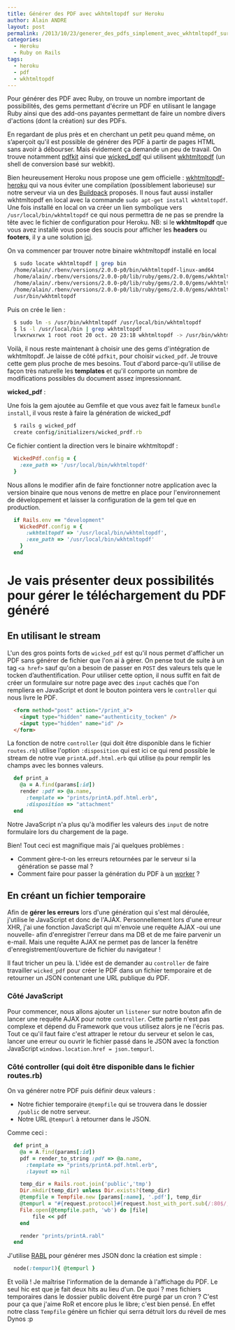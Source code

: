 ```yaml
---
title: Générer des PDF avec wkhtmltopdf sur Heroku
author: Alain ANDRE
layout: post
permalink: /2013/10/23/generer_des_pdfs_simplement_avec_wkhtmltopdf_sur_heroku
categories:
  - Heroku
  - Ruby on Rails
tags:
  - heroku
  - pdf
  - wkhtmltopdf
---
```

Pour générer des PDF avec Ruby, on trouve un nombre important de possibilités, des gems permettant d'écrire un PDF en utilisant le langage Ruby ainsi que des add-ons payantes permettant de faire un nombre divers d'actions (dont la création) sur des PDFs.

En regardant de plus près et en cherchant un petit peu quand même, on s’aperçoit qu'il est possible de générer des PDF à partir de pages HTML sans avoir à débourser. Mais évidement ça demande un peu de travail. On trouve notamment [pdfkit][1] ainsi que [wicked_pdf][2] qui utilisent [wkhtmltopdf][3] (un shell de conversion basé sur webkit).

Bien heureusement Heroku nous propose une gem officielle : [wkhtmltopdf-heroku][4] qui va nous éviter une compilation (possiblement laborieuse) sur notre serveur via un des [Buildpack][5] proposés. Il nous faut aussi installer wkhtmltopdf en local avec la commande `sudo apt-get install wkhtmltopdf`. Une fois installé en local on va créer un lien symbolique vers `/usr/local/bin/wkhtmltopdf` ce qui nous permettra de ne pas se prendre la tête avec le fichier de configuration pour Heroku. NB: si le **wkhtmltopdf** que vous avez installé vous pose des soucis pour afficher les **headers** ou **footers**, il y a une solution [ici][6].

On va commencer par trouver notre binaire wkhtmltopdf installé en local
```bash
  $ sudo locate wkhtmltopdf | grep bin
  /home/alain/.rbenv/versions/2.0.0-p0/bin/wkhtmltopdf-linux-amd64
  /home/alain/.rbenv/versions/2.0.0-p0/lib/ruby/gems/2.0.0/gems/wkhtmltopdf-heroku-1.0.0/bin
  /home/alain/.rbenv/versions/2.0.0-p0/lib/ruby/gems/2.0.0/gems/wkhtmltopdf-heroku-1.0.0/bin/wkhtmltopdf-linux-amd64
  /home/alain/.rbenv/versions/2.0.0-p0/lib/ruby/gems/2.0.0/gems/wkhtmltopdf-heroku-1.0.0/test/test_wkhtmltopdf_heroku_and_osx_binaries.rb
  /usr/bin/wkhtmltopdf
```

Puis on crée le lien :
```bash
  $ sudo ln -s /usr/bin/wkhtmltopdf /usr/local/bin/wkhtmltopdf
  $ ls -l /usr/local/bin | grep wkhtmltopdf
  lrwxrwxrwx 1 root root 20 oct. 20 23:18 wkhtmltopdf -> /usr/bin/wkhtmltopdf
```

Voilà, il nous reste maintenant à choisir une des gems d'intégration de wkhtmltopdf. Je laisse de côté `pdfkit`, pour choisir `wicked_pdf`. Je trouve cette gem plus proche de mes besoins. Tout d'abord parce-qu’il utilise de façon très naturelle les **templates** et qu'il comporte un nombre de modifications possibles du document assez impressionnant.

**wicked_pdf** :

Une fois la gem ajoutée au Gemfile et que vous avez fait le fameux `bundle install`, il vous reste à faire la génération de wicked_pdf
```ruby
  $ rails g wicked_pdf
  create config/initializers/wicked_prdf.rb
```

Ce fichier contient la direction vers le binaire wkhtmltopdf :
```ruby
  WickedPdf.config = {
    :exe_path => '/usr/local/bin/wkhtmltopdf'
  }
```

Nous allons le modifier afin de faire fonctionner notre application avec la version binaire que nous venons de mettre en place pour l'environnement de développement et laisser la configuration de la gem tel que en production.
```ruby
  if Rails.env == "development"
    WickedPdf.config = {
      :wkhtmltopdf => '/usr/local/bin/wkhtmltopdf',
      :exe_path => '/usr/local/bin/wkhtmltopdf'
    }
  end
```

# Je vais présenter deux possibilités pour gérer le téléchargement du PDF généré

## En utilisant le stream

L'un des gros points forts de `wicked_pdf` est qu'il nous permet d'afficher un PDF sans générer de fichier que l'on ai à gérer. On pense tout de suite à un tag `<a href>` sauf qu'on a besoin de passer en `POST` des valeurs tels que le tocken d’authentification. Pour utiliser cette option, il nous suffit en fait de créer un formulaire sur notre page avec des `input` cachés que l'on rempliera en JavaScript et dont le bouton pointera vers le `controller` qui nous livre le PDF.
```html
  <form method="post" action="/print_a">
    <input type="hidden" name="authenticity_tocken" />
    <input type="hidden" name="id" />
  </form>
```

La fonction de notre `controller` (qui doit être disponible dans le fichier `routes.rb`) utilise l'option `:disposition` qui est ici ce qui rend possible le stream de notre vue `printA.pdf.html.erb` qui utilise `@a` pour remplir les champs avec les bonnes valeurs.
```ruby
  def print_a
    @a = A.find(params[:id])
    render :pdf => @a.name,
      :template => "prints/printA.pdf.html.erb",
      :disposition => "attachment"
  end
```

Notre JavaScript n'a plus qu'à modifier les valeurs des `input` de notre formulaire lors du chargement de la page.

Bien! Tout ceci est magnifique mais j'ai quelques problèmes :

*   Comment gère-t-on les erreurs retournées par le serveur si la génération se passe mal ?
*   Comment faire pour passer la génération du PDF à un [worker][7] ?

## En créant un fichier temporaire

Afin de **gérer les erreurs** lors d'une génération qui s'est mal déroulée, j'utilise le JavaScript et donc de l'AJAX. Personnellement lors d'une erreur XHR, j'ai une fonction JavaScript qui m'envoie une requête AJAX -oui une nouvelle- afin d'enregistrer l'erreur dans ma DB et de me faire parvenir un e-mail. Mais une requête AJAX ne permet pas de lancer la fenêtre d'enregistrement/ouverture de fichier du navigateur !

Il faut tricher un peu là. L'idée est de demander au `controller` de faire travailler `wicked_pdf` pour créer le PDF dans un fichier temporaire et de retourner un JSON contenant une URL publique du PDF.

### Côté JavaScript

Pour commencer, nous allons ajouter un `listener` sur notre bouton afin de lancer une requête AJAX pour notre `controller`. Cette partie n'est pas complexe et dépend du Framework que vous utilisez alors je ne l'écris pas. Tout ce qu'il faut faire c'est attraper le retour du serveur et selon le cas, lancer une erreur ou ouvrir le fichier passé dans le JSON avec la fonction JavaScript `windows.location.href = json.tempurl`.

### Côté controller (qui doit être disponible dans le fichier routes.rb)

On va générer notre PDF puis définir deux valeurs :

*   Notre fichier temporaire `@tempfile` qui se trouvera dans le dossier `/public` de notre serveur.
*   Notre URL `@tempurl` à retourner dans le JSON.

Comme ceci :
```ruby
  def print_a
    @a = A.find(params[:id])
    pdf = render_to_string :pdf => @a.name,
      :template => "prints/printA.pdf.html.erb",
      :layout => nil

    temp_dir = Rails.root.join('public','tmp')
    Dir.mkdir(temp_dir) unless Dir.exists?(temp_dir)
    @tempfile = Tempfile.new [params[:name], '.pdf'], temp_dir
    @tempurl = "#{request.protocol}#{request.host_with_port.sub(/:80$/,"")}/tmp/#{File.basename(@tempfile.path)}"
    File.open(@tempfile.path, 'wb') do |file|
        file << pdf
    end

    render "prints/printA.rabl"
  end
```

J'utilise [RABL][8] pour générer mes JSON donc la création est simple :
```ruby
  node(:tempurl){ @tempurl }
```

Et voilà ! Je maîtrise l'information de la demande à l'affichage du PDF. Le seul hic est que je fait deux hits au lieu d'un. De quoi ? mes fichiers temporaires dans le dossier public doivent être purgé par un cron ? C'est pour ça que j'aime RoR et encore plus le libre; c'est bien pensé. En effet notre class `Tempfile` génère un fichier qui serra détruit lors du réveil de mes Dynos :p

 [1]: https://github.com/pdfkit/pdfkit
 [2]: https://github.com/mileszs/wicked_pdf
 [3]: https://github.com/antialize/wkhtmltopdf
 [4]: https://github.com/camdez/wkhtmltopdf-heroku
 [5]: https://devcenter.heroku.com/articles/buildpacks#default-buildpacks
 [6]: http://www.alain-andre.fr/?p=1091
 [7]: https://devcenter.heroku.com/articles/background-jobs-queueing
 [8]: http://www.alain-andre.fr/?p=48
